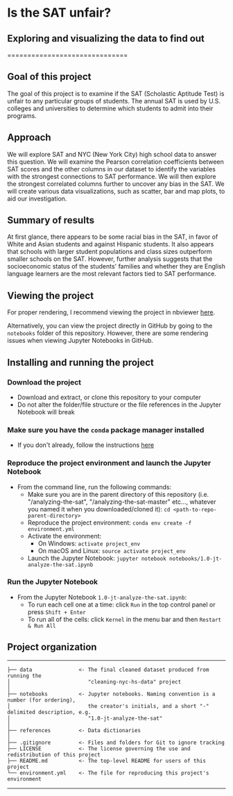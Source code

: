 # Is the SAT unfair? 

## Exploring and visualizing the data to find out
==============================  

## Goal of this project
The goal of this project is to examine if the SAT (Scholastic Aptitude Test) is unfair to any particular groups of students.  The annual SAT is used by U.S. colleges and universities to determine which students to admit into their programs.  

## Approach
We will explore SAT and NYC (New York City) high school data to answer this question.  We will examine the Pearson correlation coefficients between SAT scores and the other columns in our dataset to identify the variables with the strongest connections to SAT performance.  We will then explore the strongest correlated columns further to uncover any bias in the SAT.  We will create various data visualizations, such as scatter, bar and map plots, to aid our investigation.  

## Summary of results  
At first glance, there appears to be some racial bias in the SAT, in favor of White and Asian students and against Hispanic students.  It also appears that schools with larger student populations and class sizes outperform smaller schools on the SAT.  However, further analysis suggests that the socioeconomic status of the students' families and whether they are English language learners are the most relevant factors tied to SAT performance.  

## Viewing the project  
For proper rendering, I recommend viewing the project in nbviewer [here](https://nbviewer.jupyter.org/github/JustinToribio/analyzing-the-sat/blob/master/notebooks/1.0-jt-analyze-the-sat.ipynb).  

Alternatively, you can view the project directly in GitHub by going to the `notebooks` folder of this repository.  However, there are some rendering issues when viewing Jupyter Notebooks in GitHub.  

## Installing and running the project  

### Download the project  
* Download and extract, or clone this repository to your computer  
* Do not alter the folder/file structure or the file references in the Jupyter Notebook will break

### Make sure you have the `conda` package manager installed  
* If you don't already, follow the instructions [here](https://conda.io/docs/user-guide/install/index.html)

### Reproduce the project environment and launch the Jupyter Notebook
* From the command line, run the following commands:    
    * Make sure you are in the parent directory of this repository (i.e. "/analyzing-the-sat", "/analyzing-the-sat-master" etc..., whatever you named it when you downloaded/cloned it): `cd <path-to-repo-parent-directory>`  
    * Reproduce the project environment: `conda env create -f environment.yml`  
    * Activate the environment:  
        * On Windows: `activate project_env`  
        * On macOS and Linux: `source activate project_env`  
    * Launch the Jupyter Notebook: `jupyter notebook notebooks/1.0-jt-analyze-the-sat.ipynb`

### Run the Jupyter Notebook
* From the Jupyter Notebook `1.0-jt-analyze-the-sat.ipynb`:  
    * To run each cell one at a time: click `Run` in the top control panel or press `Shift + Enter`
    * To run all of the cells: click `Kernel` in the menu bar and then `Restart & Run All`

## Project organization
------------

    ├── data               <- The final cleaned dataset produced from running the
    │                         "cleaning-nyc-hs-data" project      
    │
    ├── notebooks          <- Jupyter notebooks. Naming convention is a number (for ordering),
    │                         the creator's initials, and a short "-" delimited description, e.g.
    │                         "1.0-jt-analyze-the-sat"
    │
    ├── references         <- Data dictionaries
    │
    ├── .gitignore         <- Files and folders for Git to ignore tracking
    ├── LICENSE            <- The license governing the use and redistribution of this project
    ├── README.md          <- The top-level README for users of this project  
    └── environment.yml    <- The file for reproducing this project's environment


--------
